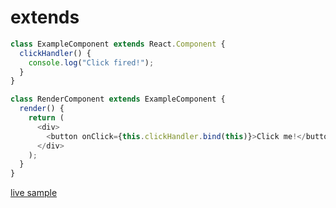 # extends

```javascript
class ExampleComponent extends React.Component {
  clickHandler() {
    console.log("Click fired!");
  }
}

class RenderComponent extends ExampleComponent {
  render() {
    return (
      <div>
        <button onClick={this.clickHandler.bind(this)}>Click me!</button>
      </div>
    );
  }
}
```

[live sample](https://jsbin.com/julujeguci/1/edit?html,js,console,output)
